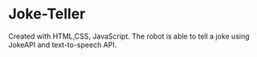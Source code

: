 # Joke-Teller
Created with HTML,CSS, JavaScript. The robot is able to tell a joke using JokeAPI and text-to-speech API.
